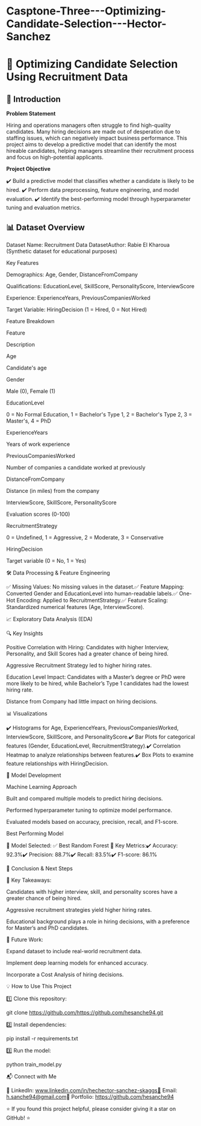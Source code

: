 # Casptone-Three---Optimizing-Candidate-Selection---Hector-Sanchez

# 📌 **Optimizing Candidate Selection Using Recruitment Data**

## 📖 **Introduction**

**Problem Statement**

Hiring and operations managers often struggle to find high-quality candidates. Many hiring decisions are made out of desperation due to staffing issues, which can negatively impact business performance. This project aims to develop a predictive model that can identify the most hireable candidates, helping managers streamline their recruitment process and focus on high-potential applicants.

**Project Objective**

✔️ Build a predictive model that classifies whether a candidate is likely to be hired.
✔️ Perform data preprocessing, feature engineering, and model evaluation.
✔️ Identify the best-performing model through hyperparameter tuning and evaluation metrics.

## **📊 Dataset Overview**

Dataset Name: Recruitment Data DatasetAuthor: Rabie El Kharoua (Synthetic dataset for educational purposes)

Key Features

Demographics: Age, Gender, DistanceFromCompany

Qualifications: EducationLevel, SkillScore, PersonalityScore, InterviewScore

Experience: ExperienceYears, PreviousCompaniesWorked

Target Variable: HiringDecision (1 = Hired, 0 = Not Hired)

Feature Breakdown

Feature

Description

Age

Candidate's age

Gender

Male (0), Female (1)

EducationLevel

0 = No Formal Education, 1 = Bachelor's Type 1, 2 = Bachelor's Type 2, 3 = Master's, 4 = PhD

ExperienceYears

Years of work experience

PreviousCompaniesWorked

Number of companies a candidate worked at previously

DistanceFromCompany

Distance (in miles) from the company

InterviewScore, SkillScore, PersonalityScore

Evaluation scores (0-100)

RecruitmentStrategy

0 = Undefined, 1 = Aggressive, 2 = Moderate, 3 = Conservative

HiringDecision

Target variable (0 = No, 1 = Yes)

🛠 Data Processing & Feature Engineering

✅ Missing Values: No missing values in the dataset.✅ Feature Mapping: Converted Gender and EducationLevel into human-readable labels.✅ One-Hot Encoding: Applied to RecruitmentStrategy.✅ Feature Scaling: Standardized numerical features (Age, InterviewScore).

📈 Exploratory Data Analysis (EDA)

🔍 Key Insights

Positive Correlation with Hiring: Candidates with higher Interview, Personality, and Skill Scores had a greater chance of being hired.

Aggressive Recruitment Strategy led to higher hiring rates.

Education Level Impact: Candidates with a Master’s degree or PhD were more likely to be hired, while Bachelor’s Type 1 candidates had the lowest hiring rate.

Distance from Company had little impact on hiring decisions.

📊 Visualizations

✔️ Histograms for Age, ExperienceYears, PreviousCompaniesWorked, InterviewScore, SkillScore, and PersonalityScore.✔️ Bar Plots for categorical features (Gender, EducationLevel, RecruitmentStrategy).✔️ Correlation Heatmap to analyze relationships between features.✔️ Box Plots to examine feature relationships with HiringDecision.

🚀 Model Development

Machine Learning Approach

Built and compared multiple models to predict hiring decisions.

Performed hyperparameter tuning to optimize model performance.

Evaluated models based on accuracy, precision, recall, and F1-score.

Best Performing Model

🔹 Model Selected: ✅ Best Random Forest 🔹 Key Metrics:✔️ Accuracy: 92.3%✔️ Precision: 88.7%✔️ Recall: 83.5%✔️ F1-score: 86.1%

🎯 Conclusion & Next Steps

📌 Key Takeaways:

Candidates with higher interview, skill, and personality scores have a greater chance of being hired.

Aggressive recruitment strategies yield higher hiring rates.

Educational background plays a role in hiring decisions, with a preference for Master’s and PhD candidates.

📌 Future Work:

Expand dataset to include real-world recruitment data.

Implement deep learning models for enhanced accuracy.

Incorporate a Cost Analysis of hiring decisions.

💡 How to Use This Project

1️⃣ Clone this repository:

git clone https://github.com/https://github.com/hesanche94.git

2️⃣ Install dependencies:

pip install -r requirements.txt

3️⃣ Run the model:

python train_model.py

📬 Connect with Me

💼 LinkedIn: www.linkedin.com/in/hechector-sanchez-skaggs📧 Email: h.sanche94@gmail.com📂 Portfolio: https://github.com/hesanche94

⭐ If you found this project helpful, please consider giving it a star on GitHub! ⭐

